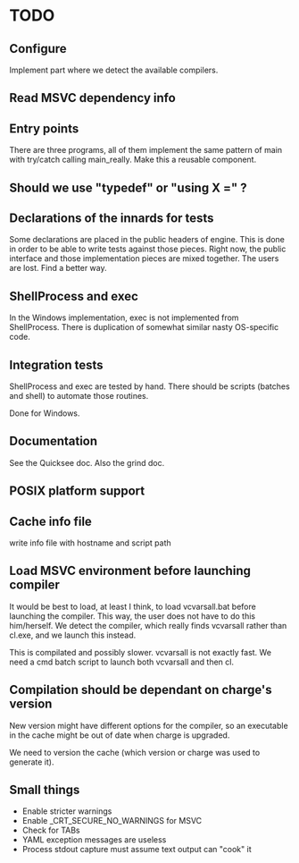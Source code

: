 # TODO

## Configure

Implement part where we detect the available compilers.


## Read MSVC dependency info


## Entry points

There are three programs, all of them implement the same pattern of main with try/catch calling main_really.  Make this a reusable component.


## Should we use "typedef" or "using X =" ?


## Declarations of the innards for tests

Some declarations are placed in the public headers of engine.  This is done in order to be able to write tests against those pieces.  Right now, the public interface and those implementation pieces are mixed together.  The users are lost.   Find a better way.


## ShellProcess and exec

In the Windows implementation, exec is not implemented from ShellProcess.  There is duplication of somewhat similar nasty OS-specific code.


## Integration tests

ShellProcess and exec are tested by hand.  There should be scripts (batches and shell) to automate those routines.

Done for Windows.


## Documentation

See the Quicksee doc.  Also the grind doc.


## POSIX platform support


## Cache info file

write info file with hostname and script path


## Load MSVC environment before launching compiler

It would be best to load, at least I think, to load vcvarsall.bat before
launching the compiler.  This way, the user does not have to do this
him/herself.  We detect the compiler, which really finds vcvarsall rather than
cl.exe, and we launch this instead.

This is compilated and possibly slower.  vcvarsall is not exactly fast.  We
need a cmd batch script to launch both vcvarsall and then cl.


## Compilation should be dependant on charge's version

New version might have different options for the compiler, so an executable in the
cache might be out of date when charge is upgraded.

We need to version the cache (which version or charge was used to generate it).


## Small things

- Enable stricter warnings
- Enable _CRT_SECURE_NO_WARNINGS for MSVC
- Check for TABs
- YAML exception messages are useless
- Process stdout capture must assume text output can "cook" it
